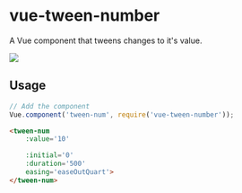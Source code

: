 # vue-tween-number
A Vue component that tweens changes to it's value.

![](http://yo.bkwld.com/2E3v1V2P1v0Q/download/Screen%20Recording%202017-10-02%20at%2004.12%20PM.gif)

## Usage

```js
// Add the component
Vue.component('tween-num', require('vue-tween-number'));
```

```html
<tween-num
	:value='10'

	:initial='0'
	:duration='500'
	easing='easeOutQuart'>
</tween-num>
```
